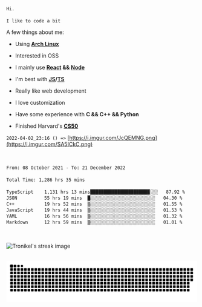 ```
Hi.

I like to code a bit
```

A few things about me:

-   Using **[Arch Linux](https://archlinux.org/)**

-   Interested in OSS

-   I mainly use **[React](https://reactjs.org/) && [Node](https://nodejs.org/en/)**

-   I'm best with **[JS](https://www.javascript.com/)/[TS](https://www.typescriptlang.org/)**

-   Really like web development

-   I love customization

-   Have some experience with **C && C++ && Python**

-   Finished Harvard's **[CS50](https://cs50.harvard.edu)**

`2022-04-02_23:16 () =>` [https://i.imgur.com/JcQEMNG.png](https://i.imgur.com/SA5ICkC.png)

<br>

<!--START_SECTION:waka-->

```text
From: 08 October 2021 - To: 21 December 2022

Total Time: 1,286 hrs 35 mins

TypeScript    1,131 hrs 13 mins██████████████████████░░░   87.92 %
JSON          55 hrs 19 mins  █░░░░░░░░░░░░░░░░░░░░░░░░   04.30 %
C++           19 hrs 52 mins  ▒░░░░░░░░░░░░░░░░░░░░░░░░   01.55 %
JavaScript    19 hrs 44 mins  ▒░░░░░░░░░░░░░░░░░░░░░░░░   01.53 %
YAML          16 hrs 56 mins  ▒░░░░░░░░░░░░░░░░░░░░░░░░   01.32 %
Markdown      12 hrs 59 mins  ▒░░░░░░░░░░░░░░░░░░░░░░░░   01.01 %
```

<!--END_SECTION:waka-->

<br>

<p><img align="center" src="https://github-readme-streak-stats.herokuapp.com/?user=Tronikelis&theme=dark" alt="Tronikel's streak image" /></p>

<br>

<img title="" src="https://raw.githubusercontent.com/Tronikelis/Tronikelis/output/github-contribution-grid-snake.svg" alt="very cool snake thingey" data-align="left">
